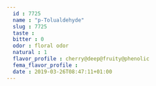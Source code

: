 ```yaml
---
  id : 7725
  name : "p-Tolualdehyde"
  slug : 7725
  taste : 
  bitter : 0
  odor : floral odor
  natural : 1
  flavor_profile : cherry@deep@fruity@phenolic
  fema_flavor_profile : 
  date : 2019-03-26T08:47:11+01:00
---
```



